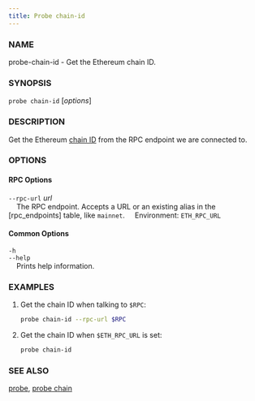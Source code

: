 ```yaml
---
title: Probe chain-id
---
```


### NAME

probe-chain-id - Get the Ethereum chain ID.

### SYNOPSIS

`probe chain-id` [*options*]

### DESCRIPTION

Get the Ethereum [chain ID][chain-id] from the RPC endpoint we are connected to.

### OPTIONS

#### RPC Options

`--rpc-url` _url_  
&nbsp;&nbsp;&nbsp;&nbsp;The RPC endpoint. Accepts a URL or an existing alias in the [rpc_endpoints] table, like `mainnet`.
&nbsp;&nbsp;&nbsp;&nbsp;Environment: `ETH_RPC_URL`

#### Common Options

`-h`  
`--help`  
&nbsp;&nbsp;&nbsp;&nbsp;Prints help information.

### EXAMPLES

1. Get the chain ID when talking to `$RPC`:

   ```sh
   probe chain-id --rpc-url $RPC
   ```

2. Get the chain ID when `$ETH_RPC_URL` is set:
   ```sh
   probe chain-id
   ```

### SEE ALSO

[probe](./probe.md), [probe chain](./probe-chain.md)

[chain-id]: https://chainlist.org/
